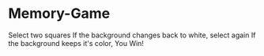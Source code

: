 # Memory-Game
Select two squares
If the background changes back to white, select again
If the background keeps it's color, You Win!
